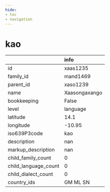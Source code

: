 ```yaml
---
hide:
- toc
- navigation
---
```

# kao
|                      | info          |
|:---------------------|:--------------|
| id                   | xaas1235      |
| family_id            | mand1469      |
| parent_id            | xaso1239      |
| name                 | Xaasongaxango |
| bookkeeping          | False         |
| level                | language      |
| latitude             | 14.1          |
| longitude            | -10.95        |
| iso639P3code         | kao           |
| description          | nan           |
| markup_description   | nan           |
| child_family_count   | 0             |
| child_language_count | 0             |
| child_dialect_count  | 0             |
| country_ids          | GM ML SN      |